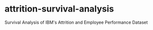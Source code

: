 # attrition-survival-analysis
Survival Analysis of IBM's Attrition and Employee Performance Dataset
